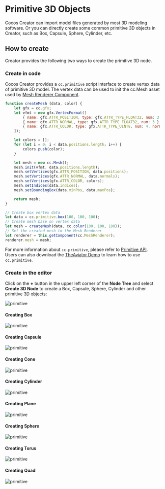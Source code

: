 # Primitive 3D Objects

Cocos Creator can import model files generated by most 3D modeling software. Or you can directly create some common primitive 3D objects in Creator, such as Box, Capsule, Sphere, Cylinder, etc.

## How to create

Creator provides the following two ways to create the primitive 3D node.

### Create in code

Cocos Creator provides a `cc.primitive` script interface to create vertex data of primitive 3D model. The vertex data can be used to init the cc.Mesh asset used by [Mesh Renderer Component](mesh-renderer.md).

```js
function createMesh (data, color) {
    let gfx = cc.gfx;
    let vfmt = new gfx.VertexFormat([
        { name: gfx.ATTR_POSITION, type: gfx.ATTR_TYPE_FLOAT32, num: 3 },
        { name: gfx.ATTR_NORMAL, type: gfx.ATTR_TYPE_FLOAT32, num: 3 },
        { name: gfx.ATTR_COLOR, type: gfx.ATTR_TYPE_UINT8, num: 4, normalize: true },
    ]);

    let colors = [];
    for (let i = 0; i < data.positions.length; i++) {
        colors.push(color);
    }

    let mesh = new cc.Mesh();
    mesh.init(vfmt, data.positions.length);
    mesh.setVertices(gfx.ATTR_POSITION, data.positions);
    mesh.setVertices(gfx.ATTR_NORMAL, data.normals);
    mesh.setVertices(gfx.ATTR_COLOR, colors);
    mesh.setIndices(data.indices);
    mesh.setBoundingBox(data.minPos, data.maxPos);

    return mesh;
}

// Create box vertex data
let data = cc.primitive.box(100, 100, 100);
// Create mesh base on vertex data
let mesh = createMesh(data, cc.color(100, 100, 100));
// Set the created mesh to the Mesh Renderer
let renderer = this.getComponent(cc.MeshRenderer);
renderer.mesh = mesh;
```

For more information about `cc.primitive`, please refer to [Primitive API](%__APIDOC__%/en/modules/primitive.html). Users can also download the [TheAviator Demo](https://github.com/cocos/cocos-example-the-aviator) to learn how to use `cc.primitive`.

### Create in the editor

Click on the **+** button in the upper left corner of the **Node Tree** and select **Create 3D Node** to create a Box, Capsule, Sphere, Cylinder and other primitive 3D objects:

![primitive](./img/primitive-1.jpg)

#### Creating Box

![primitive](./img/primitive-2.jpg)

#### Creating Capsule

![primitive](./img/primitive-3.jpg)

#### Creating Cone

![primitive](./img/primitive-4.jpg)

#### Creating Cylinder

![primitive](./img/primitive-5.jpg)

#### Creating Plane

![primitive](./img/primitive-6.jpg)

#### Creating Sphere

![primitive](./img/primitive-7.jpg)

#### Creating Torus

![primitive](./img/primitive-8.jpg)

#### Creating Quad

![primitive](./img/primitive-9.jpg)
